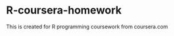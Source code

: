 R-coursera-homework
===================
This is created for R programming coursework from coursera.com
